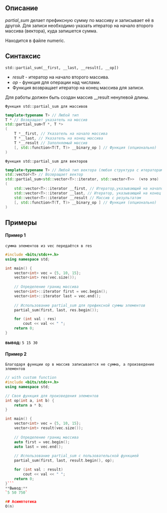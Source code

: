 ## Описание
*partial_sum* делает префиксную сумму по массиву и записывает её в другой. Для записи необходимо указать итератор на начало второго массива (вектора), куда запишется сумма.

Находится в файле numeric.
## Синтаксис
`std::partial_sum(__first, __last, __result[, __op])`

* _result_ - итератор на начало второго массива.
* _op_ - функция для операции над числами.
* Функция возвращает итератор на конец массива для записи.

Для работы должен быть создан массив \_\_result ненулевой длины.

`Функция std::partial_sum для массивов`
```cpp
template<typename T> // Любой тип
T * // Возвращает указатель на массив
std::partial_sum<T *, T *>
(
	T *__first, // Указатель на начало массива
	T *__last, // Указатель на конец массива
	T *__result // Заполняемый массив
	[, std::function<T(T, T)> __binary_op ] // Функция (опционально)
)
```

`Функция std::partial_sum для векторов`
```cpp
template<typename T> // Любой тип вектора (любая структура с итераторами)
std::vector<T> // Возвращает вектор
std::partial_sum<std::vector<T>::iterator, std::vector<T>>  (что это)
(
	std::vector<T>::iterator __first, // Итератор,указывающий на начало массива
	std::vector<T>::iterator __last, // Итератор, указывающий на конец
	std::vector<T>::iterator __result // Массив с результатом
	[, std::function<T(T, T)> __binary_op ] // Функция (опционально)
)
```
## Примеры
#### Пример 1
`сумма элементов из vec передаётся в res`
```c++
#include <bits/stdc++.h>
using namespace std;

int main() {
    vector<int> vec = {5, 10, 15};
    vector<int> res(vec.size());
  
    // Определение границ массива
    vector<int>::iterator first = vec.begin();
    vector<int>::iterator last = vec.end();
  
    // Использование partial_sum для префиксной суммы элементов
    partial_sum(first, last, res.begin());

    for (int val : res)
        cout << val << " ";
    return 0;
}
```
**вывод:**
`5 15 30`
#### Пример 2
`Благодаря функции op в массив записывается не сумма, а произведение элементов`
```c++
// with custom function
#include <bits/stdc++.h>
using namespace std;

// Своя функция для произведения элементов
int op(int a, int b) {
    return a * b;
}

int main() {
    vector<int> vec = {5, 10, 15};
    vector<int> result(vec.size());
  
    // Определение границ массива
    auto first = vec.begin();
    auto last = vec.end();
  
    // Использование partial_sum с пользовательской функцией
    partial_sum(first, last, result.begin(), op);

    for (int val : result)
        cout << val << " ";
    return 0;
}```
**Вывод:**
`5 50 750`

## Асимптотика
O(n)